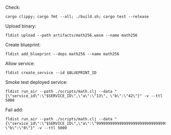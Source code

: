 
Check:
```
cargo clippy; cargo fmt --all; ./build.sh; cargo test --release
```

Upload binary:
```
fldist upload --path artifacts/math256.wasm --name math256
```

Create blueprint:
```
fldist add_blueprint --deps math256 --name math256
```

Allow service:
```
fldist create_service --id $BLUEPRINT_ID
```

Smoke test deployed service:
```
fldist run_air --path ./scripts/math.clj --data "{\"service_id\":\"$SERVICE_ID\",\"a\":\"13\", \"b\":\"42\"}" -v --ttl 5000
```

Fail add:
```
fldist run_air --path ./scripts/math.clj --data "{\"service_id\":\"$SERVICE_ID\",\"a\":\"999999999999999999999999999999999999999999999999999999999999999999999999999999\", \"b\":\"0\"}" -v --ttl 5000
```
